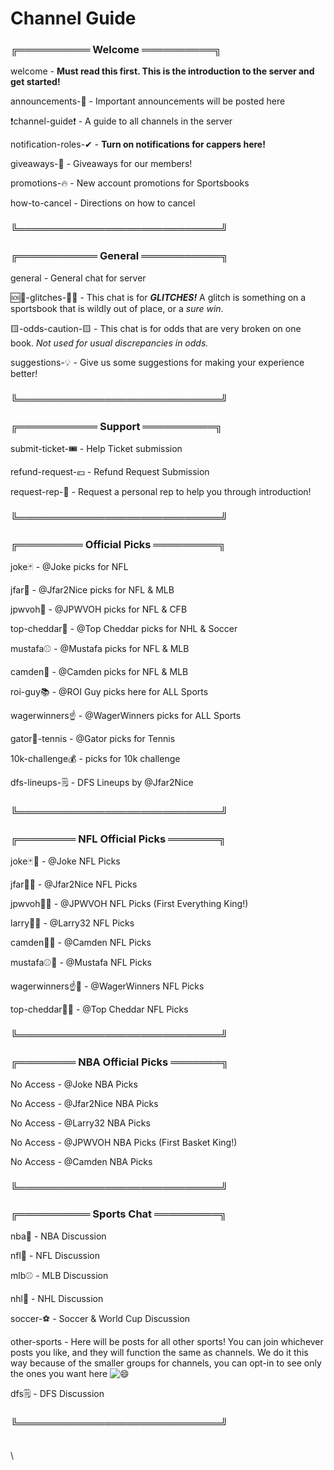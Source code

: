# Channel Guide

### **╔══════════ Welcome ══════════╗**

⁠welcome - **Must read this first. This is the introduction to the server and get started!**

⁠announcements-📣 - Important announcements will be posted here

⁠❗channel-guide❗ - A guide to all channels in the server

⁠notification-roles-✔ - **Turn on notifications for cappers here!**

⁠giveaways-🎁 - Giveaways for our members!

⁠promotions-🔥 - New account promotions for Sportsbooks

⁠how-to-cancel - Directions on how to cancel

### ╚**════════════════════════════**╝ 

### **╔═══════════ General ═══════════╗**

⁠general - General chat for server

🆘🚨-glitches-🚨🆘 - This chat is for _**GLITCHES!**_ A glitch is something on a sportsbook that is wildly out of place, or a _sure win_.

🟨-odds-caution-🟨 - This chat is for odds that are very broken on one book. _Not used for usual discrepancies in odds._

⁠suggestions-💡 - Give us some suggestions for making your experience better!

### ╚**════════════════════════════**╝

### **╔═══════════ Support ══════════╗**

⁠submit-ticket-🎟 - Help Ticket submission

⁠refund-request-💴 - Refund Request Submission

⁠request-rep-📩 - Request a personal rep to help you through introduction!

### ╚**════════════════════════════**╝

### **╔═════════ Official Picks ═════════╗**

⁠joke🃏 - @Joke picks for NFL

⁠jfar🤝 - @Jfar2Nice picks for NFL & MLB

⁠jpwvoh👑 - @JPWVOH picks for NFL & CFB

⁠top-cheddar🧀 - @Top Cheddar picks for NHL & Soccer

⁠mustafa⚾ - @Mustafa picks for NFL & MLB

⁠camden🧢 - @Camden picks for NFL & MLB

⁠roi-guy📚 - @ROI Guy picks here for ALL Sports

⁠wagerwinners☝ - @WagerWinners picks for ALL Sports

⁠gator🐊-tennis - @Gator picks for Tennis

⁠10k-challenge💰 - picks for 10k challenge

⁠dfs-lineups-🗒 - DFS Lineups by @Jfar2Nice

### ╚**════════════════════════════**╝

### **╔════════ NFL Official Picks ═══════╗**

⁠joke🃏🏈 - @Joke NFL Picks

⁠jfar🤝🏈 - @Jfar2Nice NFL Picks

⁠jpwvoh👑🏈 - @JPWVOH NFL Picks (First Everything King!)

⁠larry🦞🏈 - @Larry32 NFL Picks

⁠camden🧢🏈 - @Camden NFL Picks

⁠mustafa⚾🏈 - @Mustafa NFL Picks

⁠wagerwinners☝🏈 - @WagerWinners NFL Picks

⁠top-cheddar🧀🏈 - @Top Cheddar NFL Picks

### ╚**════════════════════════════**╝

### **╔════════ NBA Official Picks ═══════╗**

⁠No Access - @Joke NBA Picks

⁠No Access - @Jfar2Nice NBA Picks

⁠No Access - @Larry32 NBA Picks

⁠No Access - @JPWVOH NBA Picks (First Basket King!)

⁠No Access - @Camden NBA Picks

### ╚**════════════════════════════**╝

### **╔══════════ Sports Chat ═════════╗**

⁠nba🏀 - NBA Discussion

nfl🏈 - NFL Discussion

⁠mlb⚾ - MLB Discussion

⁠nhl🏒 - NHL Discussion

⁠soccer-⚽ - Soccer & World Cup Discussion

⁠other-sports - Here will be posts for all other sports! You can join whichever posts you like, and they will function the same as channels. We do it this way because of the smaller groups for channels, you can opt-in to see only the ones you want here ![😄](https://discord.com/assets/626aaed496ac12bbdb68a86b46871a1f.svg)

⁠dfs🗒 - DFS Discussion

### ⁠╚**════════════════════════════**╝

\
\
